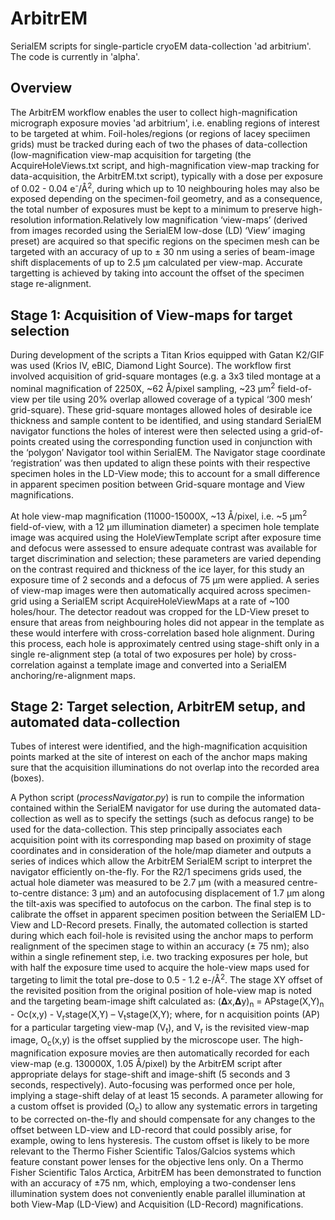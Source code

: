 # ArbitrEM
SerialEM scripts for single-particle cryoEM data-collection 'ad arbitrium'. The code is currently in 'alpha'.

## Overview
The ArbitrEM workflow enables the user to collect high-magnification micrograph exposure movies 'ad arbitrium', i.e. enabling regions of interest to be targeted at whim. Foil-holes/regions (or regions of lacey speciimen grids) must be tracked during each of two the phases of data-collection (low-magnification view-map acquisition for targeting (the AcquireHoleViews.txt script, and high-magnification view-map tracking for data-acquisition, the ArbitrEM.txt script), typically with a dose per exposure of 0.02 - 0.04 e<sup>-</sup>/Å<sup>2</sup>, during which up to 10 neighbouring holes may also be exposed depending on the specimen-foil geometry, and as a consequence, the total number of exposures must be kept to a minimum to preserve high-resolution information.Relatively low magnification ‘view-maps’ (derived from images recorded using the SerialEM low-dose (LD) ‘View’ imaging preset) are acquired so that specific regions on the specimen mesh can be targeted with an accuracy of up to ± 30 nm using a series of beam-image shift displacements of up to 2.5 µm calculated per view-map. Accurate targetting is achieved by taking into account the offset of the specimen stage re-alignment. 

## Stage 1: Acquisition of View-maps for target selection
During development of the scripts a Titan Krios equipped with Gatan K2/GIF was used (Krios IV, eBIC, Diamond Light Source). The workflow first involved acquisition of grid-square montages (e.g. a 3x3 tiled montage at a nominal magnification of 2250X, ~62 Å/pixel sampling, ~23 µm<sup>2</sup> field-of-view per tile using 20% overlap allowed coverage of a typical ‘300 mesh’ grid-square). These grid-square montages allowed holes of desirable ice thickness and sample content to be identified, and using standard SerialEM navigator functions the holes of interest were then selected using a grid-of-points created using the corresponding function used in conjunction with the ‘polygon’ Navigator tool within SerialEM. The Navigator stage coordinate ‘registration’ was then updated to align these points with their respective specimen holes in the LD-View mode; this to account for a small difference in apparent specimen position between Grid-square montage and View magnifications. 

At hole view-map magnification (11000-15000X, ~13 Å/pixel, i.e. ~5 µm<sup>2</sup> field-of-view, with a 12 µm illumination diameter) a specimen hole template image was acquired using the HoleViewTemplate script after exposure time and defocus were assessed to ensure adequate contrast was available for target discrimination and selection; these parameters are varied depending on the contrast required and thickness of the ice layer, for this study an exposure time of 2 seconds and a defocus of 75 µm were applied. A series of view-map images were then automatically acquired across specimen-grid using a SerialEM script AcquireHoleViewMaps at a rate of ~100 holes/hour. The detector readout was cropped for the LD-View preset to ensure that areas from neighbouring holes did not appear in the template as these would interfere with cross-correlation based hole alignment. During this process, each hole is approximately centred using stage-shift only in a single re-alignment step (a total of two exposures per hole) by cross-correlation against a template image and converted into a SerialEM anchoring/re-alignment maps. 

## Stage 2: Target selection, ArbitrEM setup, and automated data-collection

Tubes of interest were identified, and the high-magnification acquisition points marked at the site of interest on each of the anchor maps making sure that the acquisition illuminations do not overlap into the recorded area (boxes). 

A Python script (*processNavigator.py*) is run to compile the information contained within the SerialEM navigator for use during the automated data-collection as well as to specify the settings (such as defocus range) to be used for the data-collection. This step principally associates each acquisition point with its corresponding map based on proximity of stage coordinates and in consideration of the hole/map diameter and outputs a series of indices which allow the ArbitrEM SerialEM script to interpret the navigator efficiently on-the-fly. For the R2/1 specimens grids used, the actual hole diameter was measured to be 2.7 µm (with a measured centre-to-centre distance: 3 µm) and an autofocusing displacement of 1.7 µm along the tilt-axis was specified to autofocus on the carbon. The final step is to calibrate the offset in apparent specimen position between the SerialEM LD-View and LD-Record presets. Finally, the automated collection is started during which each foil-hole is revisited using the anchor maps to perform realignment of the specimen stage to within an accuracy (± 75 nm); also within a single refinement step, i.e. two tracking exposures per hole, but with half the exposure time used to acquire the hole-view maps used for targeting to limit the total pre-dose to 0.5 - 1.2 e-/Å<sup>2</sup>.  The stage XY offset of the revisited position from the original position of hole-view map is noted and the targeting beam-image shift calculated as: (𝚫x,𝚫y)<sub>n</sub> = APstage(X,Y)<sub>n</sub>  - Oc(x,y) - V<sub>r</sub>stage(X,Y) – V<sub>t</sub>stage(X,Y); where, for n acquisition points (AP) for a particular targeting view-map (V<sub>t</sub>), and V<sub>r</sub> is the revisited view-map image, O<sub>c</sub>(x,y) is the offset supplied by the microscope user. The high-magnification exposure movies are then automatically recorded for each view-map (e.g. 130000X, 1.05 Å/pixel) by the ArbitrEM script after appropriate delays for stage-shift and image-shift (5 seconds and 3 seconds, respectively). Auto-focusing was performed once per hole, implying a stage-shift delay of at least 15 seconds. A parameter allowing for a custom offset is provided (O<sub>c</sub>) to allow any systematic errors in targeting to be corrected on-the-fly and should compensate for any changes to the offset between LD-view and LD-record that could possibly arise, for example, owing to lens hysteresis. The custom offset is likely to be more relevant to the Thermo Fisher Scientific Talos/Galcios systems which feature constant power lenses for the objective lens only. On a Thermo Fisher Scientific Talos Arctica, ArbitrEM has been demonstrated to function with an accuracy of ±75 nm, which, employing a two-condenser lens illumination system does not conveniently enable parallel illumination at both View-Map (LD-View) and Acquisition (LD-Record) magnifications. 


